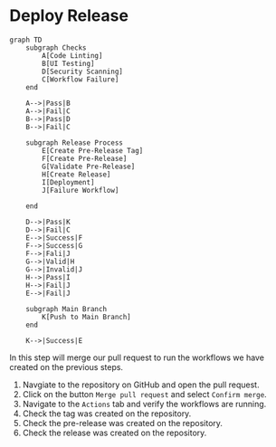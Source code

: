 # Deploy Release
```mermaid
graph TD
    subgraph Checks
        A[Code Linting]
        B[UI Testing]
        D[Security Scanning]
        C[Workflow Failure]
    end

    A-->|Pass|B
    A-->|Fail|C
    B-->|Pass|D
    B-->|Fail|C

    subgraph Release Process
        E[Create Pre-Release Tag]
        F[Create Pre-Release]
        G[Validate Pre-Release]
        H[Create Release]
        I[Deployment]
        J[Failure Workflow]
        
    end

    D-->|Pass|K
    D-->|Fail|C
    E-->|Success|F
    F-->|Success|G
    F-->|Fali|J
    G-->|Valid|H
    G-->|Invalid|J
    H-->|Pass|I
    H-->|Fail|J
    E-->|Fail|J

    subgraph Main Branch
        K[Push to Main Branch]
    end

    K-->|Success|E

```

In this step will merge our pull request to run the workflows we have created on the previous steps.

1. Navgiate to the repository on GitHub and open the pull request.
2. Click on the button `Merge pull request` and select `Confirm merge`.
3. Navigate to the `Actions` tab and verify the workflows are running.
4. Check the tag was created on the repository.
5. Check the pre-release was created on the repository.
6. Check the release was created on the repository.
